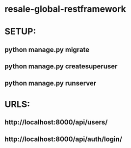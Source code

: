 # resale-global-restframework

# SETUP:

  ## python manage.py migrate
  ## python manage.py createsuperuser
  ## python manage.py runserver
  
# URLS:

  ## http://localhost:8000/api/users/
  ## http://localhost:8000/api/auth/login/
